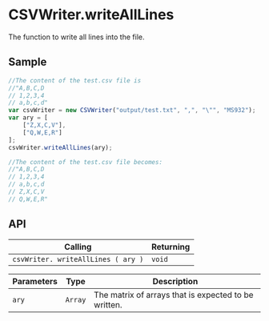 # CSVWriter.writeAllLines

The function to write all lines into the file.

## Sample

```javascript
//The content of the test.csv file is 
//"A,B,C,D
// 1,2,3,4
// a,b,c,d"
var csvWriter = new CSVWriter("output/test.txt", ",", "\"", "MS932");
var ary = [
	["Z,X,C,V"],
	["Q,W,E,R"]
];
csvWriter.writeAllLines(ary);

//The content of the test.csv file becomes:
//"A,B,C,D
// 1,2,3,4
// a,b,c,d
// Z,X,C,V
// Q,W,E,R"
```

## API

| Calling | Returning |
|---|---|
| `csvWriter. writeAllLines ( ary )` | `void` |

| Parameters | Type | Description |
|---|---|---|
| `ary` | `Array` | The matrix of arrays that is expected to be written. |